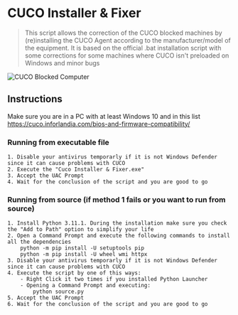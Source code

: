 # CUCO Installer & Fixer
> This script allows the correction of the CUCO blocked machines by (re)installing the CUCO Agent according to the manufacturer/model of the equipment.
> It is based on the official .bat installation script with some corrections for some machines where CUCO isn't preloaded on Windows and minor bugs

![CUCO Blocked Computer](https://th.bing.com/th/id/R.3936007a23392b96fe80a0b676d2d858?rik=d5ey2KIN9Strhg&riu=http%3a%2f%2fwww.agrupamento-correlha.com%2fwp-content%2fuploads%2f2021%2f06%2f1.jpg&ehk=%2boloRVM1IGWUypsIZROIiDIpr7%2fZyr4hBPsGV3%2f3gCw%3d&risl=&pid=ImgRaw&r=0)


## Instructions
Make sure you are in a PC with at least Windows 10 and in this list
https://cuco.inforlandia.com/bios-and-firmware-compatibility/

### Running from executable file
	1. Disable your antivirus temporarly if it is not Windows Defender since it can cause problems with CUCO
	2. Execute the "Cuco Installer & Fixer.exe" 
	3. Accept the UAC Prompt
	4. Wait for the conclusion of the script and you are good to go

### Running from source (if method 1 fails or you want to run from source)
	1. Install Python 3.11.1. During the installation make sure you check the "Add to Path" option to simplify your life
	2. Open a Command Prompt and execute the following commands to install all the dependencies
		python -m pip install -U setuptools pip
		python -m pip install -U wheel wmi httpx
	3. Disable your antivirus temporarly if it is not Windows Defender since it can cause problems with CUCO
	4. Execute the script by one of this ways: 
		- Right Click it two times if you installed Python Launcher
		- Opening a Command Prompt and executing:
			python source.py
	5. Accept the UAC Prompt
	6. Wait for the conclusion of the script and you are good to go
	





